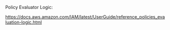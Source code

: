 Policy Evaluator Logic:


https://docs.aws.amazon.com/IAM/latest/UserGuide/reference_policies_evaluation-logic.html
